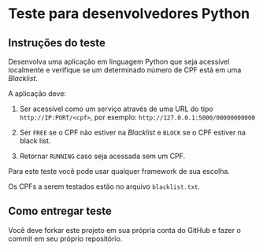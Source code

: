 # Teste para desenvolvedores Python

Instruções do teste
------

Desenvolva uma aplicação em linguagem Python que seja acessível localmente e verifique se um determinado número de CPF está em uma        *Blacklist*.

A aplicação deve:
 
1. Ser acessível como um serviço através de uma URL do tipo `http://IP:PORT/<cpf>`, por exemplo:
`http://127.0.0.1:5000/00000000000`


2. Ser `FREE` se o CPF não estiver na *Blacklist* e `BLOCK` se o CPF estiver na black list.
 
3. Retornar `RUNNING` caso seja acessada sem um CPF.

Para este teste você pode usar qualquer framework de sua escolha.

Os CPFs a serem testados estão no arquivo `blacklist.txt`.


Como entregar teste
-----

Você deve forkar este projeto em sua própria conta do GitHub e fazer o commit em seu próprio repositório.
